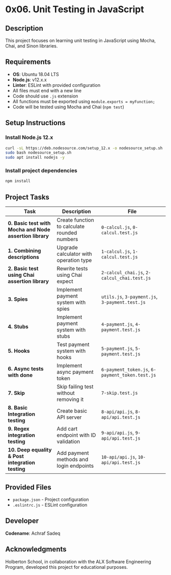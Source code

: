 # 0x06. Unit Testing in JavaScript

## Description
This project focuses on learning unit testing in JavaScript using Mocha, Chai, and Sinon libraries.

## Requirements
- **OS**: Ubuntu 18.04 LTS
- **Node.js**: v12.x.x
- **Linter**: ESLint with provided configuration
- All files must end with a new line
- Code should use `.js` extension
- All functions must be exported using `module.exports = myFunction;`
- Code will be tested using Mocha and Chai (`npm test`)

## Setup Instructions

### Install Node.js 12.x
```bash
curl -sL https://deb.nodesource.com/setup_12.x -o nodesource_setup.sh
sudo bash nodesource_setup.sh
sudo apt install nodejs -y
```

### Install project dependencies
```bash
npm install
```

## Project Tasks

| **Task** | **Description** | **File** |
|----------|----------------|----------|
| **0. Basic test with Mocha and Node assertion library** | Create function to calculate rounded numbers | `0-calcul.js`, `0-calcul.test.js` |
| **1. Combining descriptions** | Upgrade calculator with operation type | `1-calcul.js`, `1-calcul.test.js` |
| **2. Basic test using Chai assertion library** | Rewrite tests using Chai expect | `2-calcul_chai.js`, `2-calcul_chai.test.js` |
| **3. Spies** | Implement payment system with spies | `utils.js`, `3-payment.js`, `3-payment.test.js` |
| **4. Stubs** | Implement payment system with stubs | `4-payment.js`, `4-payment.test.js` |
| **5. Hooks** | Test payment system with hooks | `5-payment.js`, `5-payment.test.js` |
| **6. Async tests with done** | Implement async payment token | `6-payment_token.js`, `6-payment_token.test.js` |
| **7. Skip** | Skip failing test without removing it | `7-skip.test.js` |
| **8. Basic Integration testing** | Create basic API server | `8-api/api.js`, `8-api/api.test.js` |
| **9. Regex integration testing** | Add cart endpoint with ID validation | `9-api/api.js`, `9-api/api.test.js` |
| **10. Deep equality & Post integration testing** | Add payment methods and login endpoints | `10-api/api.js`, `10-api/api.test.js` |

## Provided Files

- `package.json` - Project configuration
- `.eslintrc.js` - ESLint configuration

## Developer
**Codename**: Achraf Sadeq

## Acknowledgments
Holberton School, in collaboration with the ALX Software Engineering Program, developed this project for educational purposes.
